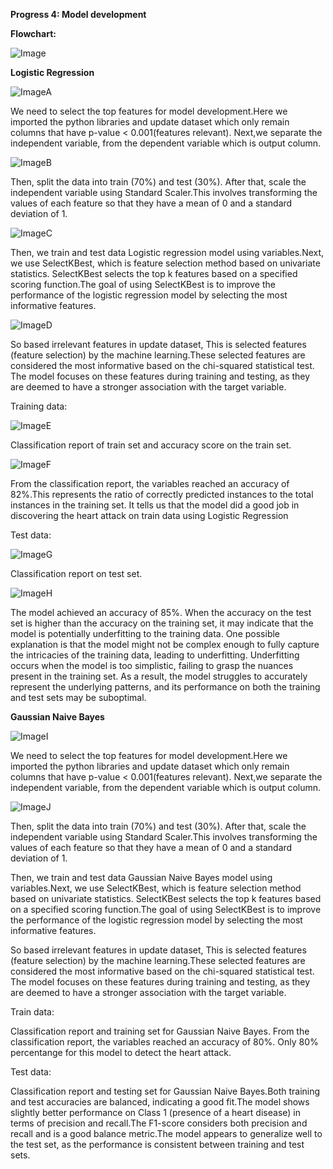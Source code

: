 <b>Progress 4: Model development</b>

<b>Flowchart:</b>

![Image](https://drive.google.com/uc?id=1CO4Wpzf333LI_DQ_-hLNwBwpaSAEQO0E)


<b>Logistic Regression</b>

![ImageA](https://drive.google.com/uc?id=15YJ5xi6xVvseDoQXOUL9RIExNaTWQIhU)

We need to select the top features for model development.Here we imported the python libraries and update dataset which only remain columns that have p-value < 0.001(features relevant). Next,we separate the independent variable, from the dependent variable which is output column.

![ImageB](https://drive.google.com/uc?id=1O4stvtLgDUsVKjZ3aa4VOBhZQ_ERFB89)

Then, split the data into train (70%) and test (30%). After that, scale the independent variable using Standard Scaler.This involves transforming the values of each feature so that they have a mean of 0 and a standard deviation of 1.

![ImageC](https://drive.google.com/uc?id=15Nqjszwy55Xfe38bJHZGByCSISsfLDYO)

Then, we train and test data Logistic regression model using variables.Next, we use SelectKBest, which is feature selection method based on univariate statistics. SelectKBest selects the top k features based on a specified scoring function.The goal of using SelectKBest is to improve the performance of the logistic regression model by selecting the most informative features.

![ImageD](https://drive.google.com/uc?id=1y_oO-MjBSFr7Hz1bZbSvGtul31yYsGzE)

So based irrelevant features in update dataset, This is selected features (feature selection) by the machine learning.These selected features are considered the most informative based on the chi-squared statistical test. The model focuses on these features during training and testing, as they are deemed to have a stronger association with the target variable.

Training data:

![ImageE](https://drive.google.com/uc?id=1GWZf3P2eqRVzlQ-vRQEMGgHCNu_jJNdF)

Classification report of train set and accuracy score on the train set.

![ImageF](https://drive.google.com/uc?id=1C4j4C7BveS5a1mAUpLlx3YTaY2C4dhJ5)

From the classification report, the variables reached an accuracy of 82%.This represents the ratio of correctly predicted instances to the total instances in the training set. It tells us that the model did a good job in discovering the heart attack on train data using Logistic Regression

Test data:

![ImageG](https://drive.google.com/uc?id=1VI9MF3V4K7iMq9I7yI9avYu7zehRWno3)

Classification report on test set.

![ImageH](https://drive.google.com/uc?id=1lB1BK6s_5zU1iNWEiifS1zJuVxmOQKNU)

The model achieved an accuracy of 85%.
When the accuracy on the test set is higher than the accuracy on the training set, it may indicate that the model is potentially underfitting to the training data. One possible explanation is that the model might not be complex enough to fully capture the intricacies of the training data, leading to underfitting. Underfitting occurs when the model is too simplistic, failing to grasp the nuances present in the training set. As a result, the model struggles to accurately represent the underlying patterns, and its performance on both the training and test sets may be suboptimal.


<b>Gaussian Naive Bayes</b>

![ImageI](https://drive.google.com/uc?id=1FN7I2oUyqpQGe_jRs6fKy4Vl1yWbaeBa)

We need to select the top features for model development.Here we imported the python libraries and update dataset which only remain columns that have p-value < 0.001(features relevant). Next,we separate the independent variable, from the dependent variable which is output column.

![ImageJ](https://drive.google.com/uc?id=1RJrdutbsNWUcivhbsJDJ0FdiSZDcxhdA)

Then, split the data into train (70%) and test (30%). After that, scale the independent variable using Standard Scaler.This involves transforming the values of each feature so that they have a mean of 0 and a standard deviation of 1.


Then, we train and test data Gaussian Naive Bayes model using variables.Next, we use SelectKBest, which is feature selection method based on univariate statistics. SelectKBest selects the top k features based on a specified scoring function.The goal of using SelectKBest is to improve the performance of the logistic regression model by selecting the most informative features.


So based irrelevant features in update dataset, This is selected features (feature selection) by the machine learning.These selected features are considered the most informative based on the chi-squared statistical test. The model focuses on these features during training and testing, as they are deemed to have a stronger association with the target variable.

Train data:




Classification report and training set for Gaussian Naive Bayes. From the classification report, the variables reached an accuracy of 80%. Only 80% percentange for this model to detect the heart attack. 

Test data:


Classification report and testing set for Gaussian Naive Bayes.Both training and test accuracies are balanced, indicating a good fit.The model shows slightly better performance on Class 1 (presence of a heart disease) in terms of precision and recall.The F1-score considers both precision and recall and is a good balance metric.The model appears to generalize well to the test set, as the performance is consistent between training and test sets.
